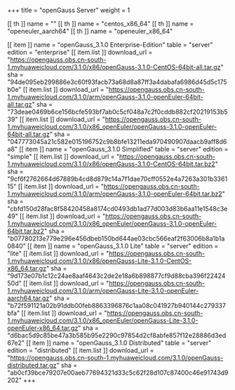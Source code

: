 +++
title = "openGauss Server"
weight = 1

[[ th ]]
    name = ""
[[ th ]]
    name = "centos_x86_64"
[[ th ]]
    name = "openeuler_aarch64"
[[ th ]]
    name = "openeuler_x86_64"

[[ item ]]
    name = "openGauss_3.1.0 Enterprise-Edition"
    table = "server"
    edition = "enterprise"
    [[ item.list ]]
        download_url = "https://opengauss.obs.cn-south-1.myhuaweicloud.com/3.1.0/x86/openGauss-3.1.0-CentOS-64bit-all.tar.gz"
        sha = "94de095eb299886e3c60f93facb73a68d8a87ff3a4dabafa6986d45d5c175b0e"
    [[ item.list ]]
        download_url = "https://opengauss.obs.cn-south-1.myhuaweicloud.com/3.1.0/arm/openGauss-3.1.0-openEuler-64bit-all.tar.gz"
        sha = "73deae0469b6ce156bcfe593bf7ab0c5cf048a7c2f0cddb882cf20219153b539"
    [[ item.list ]]
        download_url = "https://opengauss.obs.cn-south-1.myhuaweicloud.com/3.1.0/x86_openEuler/openGauss-3.1.0-openEuler-64bit-all.tar.gz"
        sha = "047773045a21c582e015196752c9b8bfe13211eda970490907daacb9aff8d6a8"
[[ item ]]
    name = "openGauss_3.1.0 Simplified"
    table = "server"
     edition = "simple"
    [[ item.list ]]
        download_url = "https://opengauss.obs.cn-south-1.myhuaweicloud.com/3.1.0/x86/openGauss-3.1.0-CentOS-64bit.tar.bz2"
        sha = "9cf6f2762664d67889b4cd8d879c14a7f1dae70cff0552e4a7263a301b336115"
    [[ item.list ]]
        download_url = "https://opengauss.obs.cn-south-1.myhuaweicloud.com/3.1.0/arm/openGauss-3.1.0-openEuler-64bit.tar.bz2"
        sha = "cbfd150d28fac8f58420458a8174cd0493db1ad77d003d83b6aa11e1548c3e49"
    [[ item.list ]]
        download_url = "https://opengauss.obs.cn-south-1.myhuaweicloud.com/3.1.0/x86_openEuler/openGauss-3.1.0-openEuler-64bit.tar.bz2"
        sha = "b07780213e779e296e456dbeb150bd644ae03cbc566eaf2f63006b8a1b1a0840"
[[ item ]]
    name = "openGauss_3.1.0 Lite"
    table = "server"
    edition = "lite"
    [[ item.list ]]
        download_url = "https://opengauss.obs.cn-south-1.myhuaweicloud.com/3.1.0/x86/openGauss-Lite-3.1.0-CentOS-x86_64.tar.gz"
        sha = "9d173e07b1c12c24ae8aaf4643c2de2e18a6b898877cf9d88cba396f2242450d"
    [[ item.list ]]
        download_url = "https://opengauss.obs.cn-south-1.myhuaweicloud.com/3.1.0/arm/openGauss-Lite-3.1.0-openEuler-aarch64.tar.gz"
        sha = "b72f591121a02b91ddb00feb8863396876c1aa08c041927b940144c279337bfa"
    [[ item.list ]]
        download_url = "https://opengauss.obs.cn-south-1.myhuaweicloud.com/3.1.0/x86_openEuler/openGauss-Lite-3.1.0-openEuler-x86_64.tar.gz"
        sha = "d6bac5d9c85be47a3b585b95e2290c97854d2cf8abfe857f12e28886d3ed67e2"
[[ item ]]
    name = "openGauss_3.1.0 Distributed"
    table = "server"
    edition = "distributed"
    [[ item.list ]]
        download_url = "https://opengauss.obs.cn-south-1.myhuaweicloud.com/3.1.0/openGauss-distributed.tar.gz"
        sha = "ab0cf39bce79207e00aeb77694321d33c5c62f28d107c87400c46e91743d9202"
+++
